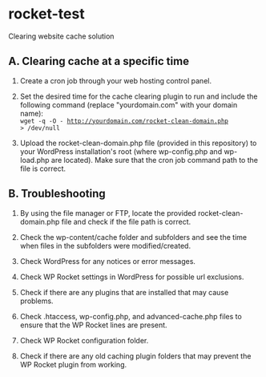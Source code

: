 # rocket-test
Clearing website cache solution

<h2>A. Clearing cache at a specific time</h2>

1. Create a cron job through your web hosting control panel.

2. Set the desired time for the cache clearing plugin to run and include the following command (replace "yourdomain.com" with your domain name):
<br><code>wget -q -O - http://yourdomain.com/rocket-clean-domain.php > /dev/null</code>

3. Upload the rocket-clean-domain.php file (provided in this repository) to your WordPress installation's root (where wp-config.php and wp-load.php are located). Make sure that the cron job command path to the file is correct. 


<h2>B. Troubleshooting</h2>

1. By using the file manager or FTP, locate the provided rocket-clean-domain.php file and check if the file path is correct. 

2. Check the wp-content/cache folder and subfolders and see the time when files in the subfolders were modified/created. 

3. Check WordPress for any notices or error messages.

4. Check WP Rocket settings in WordPress for possible url exclusions.

5. Check if there are any plugins that are installed that may cause problems.

6. Check .htaccess, wp-config.php, and advanced-cache.php files to ensure that the WP Rocket lines are present.

7. Check WP Rocket configuration folder. 
8. Check if there are any old caching plugin folders that may prevent the WP Rocket plugin from working.
